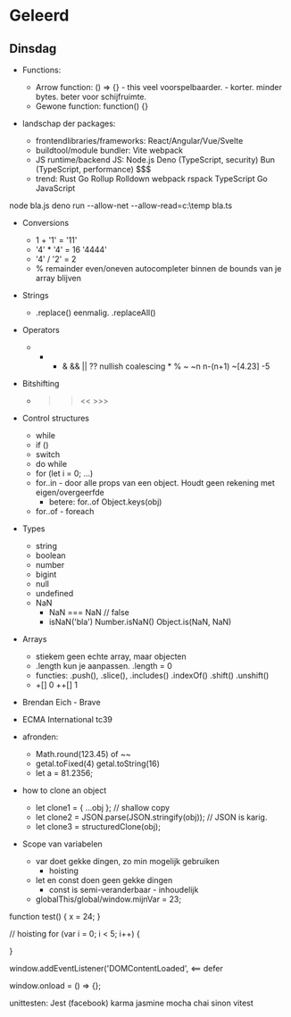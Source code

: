 # Geleerd

## Dinsdag

- Functions:
  - Arrow function:  () => {} - this veel voorspelbaarder. - korter. minder bytes. beter voor schijfruimte.
  - Gewone function: function() {}

- landschap der packages:
  - frontendlibraries/frameworks: React/Angular/Vue/Svelte
  - buildtool/module bundler: Vite webpack
  - JS runtime/backend JS: Node.js Deno (TypeScript, security) Bun (TypeScript, performance) $$$
  - trend: Rust Go  Rollup Rolldown  webpack rspack  TypeScript  Go JavaScript


node bla.js
deno run --allow-net --allow-read=c:\temp bla.ts



- Conversions
  - 1 + '1' = '11'
  - '4' * '4' = 16  '4444'
  - '4' / '2' = 2
  - % remainder  even/oneven autocompleter  binnen de bounds van je array blijven

- Strings
  - .replace() eenmalig. .replaceAll()
  

- Operators
  - + - & && || ?? nullish coalescing  *  % ~   ~n n-(n+1) ~[4.23]  -5

- Bitshifting
  - >> <<  >>>

- Control structures
  - while
  - if ()
  - switch
  - do while
  - for (let i = 0; ...)
  - for..in - door alle props van een object. Houdt geen rekening met eigen/overgeerfde
    - betere: for..of Object.keys(obj)
  - for..of - foreach

- Types
  - string
  - boolean
  - number
  - bigint
  - null
  - undefined
  - NaN
    - NaN === NaN // false
    - isNaN('bla') Number.isNaN()  Object.is(NaN, NaN)

- Arrays
  - stiekem geen echte array, maar objecten
  - .length kun je aanpassen. .length = 0
  - functies: .push(), .slice(), .includes() .indexOf() .shift() .unshift()
  - +[]  0  ++[] 1

- Brendan Eich - Brave
- ECMA International tc39
- afronden:
  - Math.round(123.45) of ~~
  - getal.toFixed(4)  getal.toString(16)
  - let a = 81.2356;

- how to clone an object
  - let clone1 = { ...obj }; // shallow copy
  - let clone2 = JSON.parse(JSON.stringify(obj)); // JSON is karig.
  - let clone3 = structuredClone(obj);

- Scope van variabelen
  - var doet gekke dingen, zo min mogelijk gebruiken
    - hoisting
  - let en const doen geen gekke dingen
    - const is semi-veranderbaar - inhoudelijk
  - globalThis/global/window.mijnVar = 23;

function test() {
	x = 24;
}

// hoisting
for (var i = 0; i < 5; i++) {

}




window.addEventListener('DOMContentLoaded',  <== defer

window.onload = () => {};



unittesten: Jest (facebook) karma jasmine mocha chai sinon vitest












